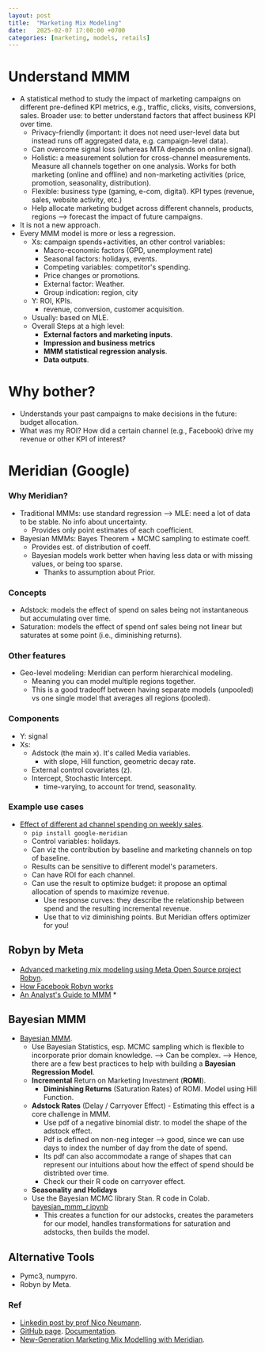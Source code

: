 ```yaml
---
layout: post
title:  "Marketing Mix Modeling"
date:   2025-02-07 17:00:00 +0700
categories: [marketing, models, retails]
---
```


# Understand MMM
- A statistical method to study the impact of marketing campaigns on different pre-defined KPI metrics, e.g., traffic, clicks, visits, conversions, sales. Broader use: to better understand factors that affect business KPI over time.
  - Privacy-friendly (important: it does not need user-level data but instead runs off aggregated data, e.g. campaign-level data).
  - Can overcome signal loss (whereas MTA depends on online signal).
  - Holistic: a measurement solution for cross-channel measurements. Measure all channels together on one analysis. Works for both marketing (online and offline) and non-marketing activities (price, promotion, seasonality, distribution).
  - Flexible: business type (gaming, e-com, digital). KPI types (revenue, sales, website activity, etc.)
  - Help allocate marketing budget across different channels, products, regions --> forecast the impact of future campaigns.
- It is not a new approach.
- Every MMM model is more or less a regression.
  - Xs: campaign spends+activities, an other control variables:
    - Macro-economic factors (GPD, unemployment rate)
    - Seasonal factors: holidays, events.
    - Competing variables: competitor's spending.
    - Price changes or promotions.
    - External factor: Weather.
    - Group indication: region, city
  - Y: ROI, KPIs.
    - revenue, conversion, customer acquisition.
  - Usually: based on MLE.
  - Overall Steps at a high level:
    - **External factors and marketing inputs**.
    - **Impression and business metrics**
    - **MMM statistical regression analysis**.
    - **Data outputs**. 

# Why bother?
 - Understands your past campaigns to make decisions in the future: budget allocation.
 - What was my ROI? How did a certain channel (e.g., Facebook) drive my revenue or other KPI of interest?


# Meridian (Google)

### Why Meridian?
- Traditional MMMs: use standard regression --> MLE: need a lot of data to be stable. No info about uncertainty.
  - Provides only point estimates of each coefficient.
- Bayesian MMMs:  Bayes Theorem + MCMC sampling to estimate coeff.
  - Provides est. of distribution of coeff.
  - Bayesian models work better when having less data or with missing values, or being too sparse.
    - Thanks to assumption about Prior.
   
### Concepts
- Adstock: models the effect of spend on sales being not instantaneous but accumulating over time.
- Saturation: models the effect of spend onf sales being not linear but saturates at some point (i.e., diminishing returns).
### Other features
- Geo-level modeling: Meridian can perform hierarchical modeling.
  - Meaning you can model multiple regions together.
  - This is a good tradeoff between having separate models (unpooled) vs one single model that averages all regions (pooled).

### Components
- Y: signal
- Xs:
  - Adstock (the main x). It's called Media variables.
    - with slope, Hill function, geometric decay rate. 
  - External control covariates (z).
  - Intercept, Stochastic Intercept.
    - time-varying, to account for trend, seasonality.
   
### Example use cases
- [Effect of different ad channel spending on weekly sales](https://medium.com/towards-data-science/new-generation-marketing-mix-modelling-with-meridian-e831a0906b40).
  - ```pip install google-meridian```
  -  Control variables: holidays.
  -  Can viz the contribution by baseline and marketing channels on top of baseline.
    - Results can be sensitive to different model's parameters.
  - Can have ROI for each channel.
  - Can use the result to optimize budget: it propose an optimal allocation of spends to maximize revenue.
    - Use response curves: they describe the relationship between spend and the resulting incremental revenue.
    - Use that to viz diminishing points. But Meridian offers optimizer for you!

## Robyn by Meta
* [Advanced marketing mix modeling using Meta Open Source project Robyn](https://www.facebookblueprint.com/student/path/253121-marketing-mix-models).
* [How Facebook Robyn works](https://getrecast.com/facebook-robyn/)
* [An Analyst's Guide to MMM](https://facebookexperimental.github.io/Robyn/docs/analysts-guide-to-MMM/)
  *  

## Bayesian MMM
* [Bayesian MMM](https://getrecast.com/bayesian-mmm/).
  * Use Bayesian Statistics, esp. MCMC sampling which is flexible to incorporate prior domain knowledge. --> Can be complex. --> Hence, there are a few best practices to help with building a **Bayesian Regression Model**. 
  * **Incremental** Return on Marketing Investment (**ROMI**).
    * **Diminishing Returns** (Saturation Rates) of ROMI. Model using Hill Function.
  * **Adstock Rates** (Delay / Carryover Effect) - Estimating this effect is a core challenge in MMM.
    * Use pdf of a negative binomial distr. to model the shape of the adstock effect.
    * Pdf is defined on non-neg integer --> good, since we can use days to index the number of day from the date of spend.
    * Its pdf can also accommodate a range of shapes that can represent our intuitions about how the effect of spend should be distribted over time.
    * Check our their R code on carryover effect.
  * **Seasonality and Holidays**
  * Use the Bayesian MCMC library Stan. R code in Colab. [bayesian_mmm_r.ipynb](https://colab.research.google.com/drive/1gZiiXT5Ms1bE1bXU4HQpg3e5v4KDYBqq?usp=sharing)
    * This creates a function
for our adstocks, creates the parameters for our model, handles transformations
for saturation and adstocks, then builds the model. 

## Alternative Tools
* Pymc3, numpyro.
* Robyn by Meta.

### Ref
- [Linkedin post by prof Nico Neumann](https://www.linkedin.com/posts/nico-neumann-3021b32_great-news-for-marketers-interested-in-marketing-activity-7290190375430893568-WyF4/?utm_source=share&utm_medium=member_ios).
- [GitHub page](https://github.com/google/meridian). [Documentation](https://developers.google.com/meridian).
- [New-Generation Marketing Mix Modelling with Meridian](https://medium.com/towards-data-science/new-generation-marketing-mix-modelling-with-meridian-e831a0906b40).
